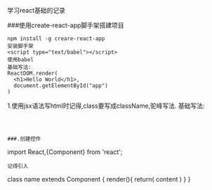 学习react基础的记录

###使用create-react-app脚手架搭建项目

```
npm install -g creare-react-app
安装脚手架
<script type="text/babel"></script>
使用babel
基础写法:
ReactDOM.render(
  <h1>Hello World</h1>,
  document.getElementById("app")
)
```


1.使用jsx语法写html时记得,class要写成className,驼峰写法.
基础写法:
```



###.创建控件
```
import React,{Component} from 'react';
```
记得引入

```
class name extends Component {
  render(){
    return(
      content
    )
  }
}
```

